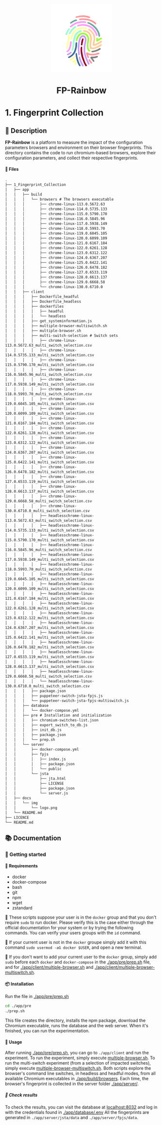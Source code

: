 <div align="center">
<img src="./docs/img/logo.png" alt="drawing" width="200" style="width:200px;"/></center>
<h1 align="center">FP-Rainbow</h1>
</div>

# 1. Fingerprint Collection

## :page_facing_up: Description

**FP-Rainbow** is a platform to measure the impact of the configuration parameters browsers and environment on their browser fingerprints. 
This directory contains the code to run chromium-based browsers, explore their configuration parameters, and collect their respective fingerprints.

#### :file_folder:  Files

```
.
├── 1_Fingerprint_Collection
│   ├── app
│   │   ├── build
│   │   │   └── browsers # The browsers executable
│   │   │       ├── chrome-linux-113.0.5672.63
│   │   │       ├── chrome-linux-114.0.5735.133
│   │   │       ├── chrome-linux-115.0.5790.170
│   │   │       ├── chrome-linux-116.0.5845.96
│   │   │       ├── chrome-linux-117.0.5938.149
│   │   │       ├── chrome-linux-118.0.5993.70
│   │   │       ├── chrome-linux-119.0.6045.105
│   │   │       ├── chrome-linux-120.0.6099.109
│   │   │       ├── chrome-linux-121.0.6167.184
│   │   │       ├── chrome-linux-122.0.6261.128
│   │   │       ├── chrome-linux-123.0.6312.122
│   │   │       ├── chrome-linux-124.0.6367.207
│   │   │       ├── chrome-linux-125.0.6422.141
│   │   │       ├── chrome-linux-126.0.6478.182
│   │   │       ├── chrome-linux-127.0.6533.119
│   │   │       ├── chrome-linux-128.0.6613.137
│   │   │       ├── chrome-linux-129.0.6668.58
│   │   │       └── chrome-linux-130.0.6710.0
│   │   ├── client
│   │   │   ├── Dockerfile_headful
│   │   │   ├── Dockerfile_headless
│   │   │   ├── dockerfiles
│   │   │   │   ├── headful
│   │   │   │   └── headless
│   │   │   ├── get_systeminformation.js
│   │   │   ├── multiple-browser-multiswitch.sh
│   │   │   ├── multiple-browser.sh
│   │   │   ├── multi-switch-selection # Switch sets
│   │   │   │   ├── chrome-linux-113.0.5672.63_multi_switch_selection.csv
│   │   │   │   ├── chrome-linux-114.0.5735.133_multi_switch_selection.csv
│   │   │   │   ├── chrome-linux-115.0.5790.170_multi_switch_selection.csv
│   │   │   │   ├── chrome-linux-116.0.5845.96_multi_switch_selection.csv
│   │   │   │   ├── chrome-linux-117.0.5938.149_multi_switch_selection.csv
│   │   │   │   ├── chrome-linux-118.0.5993.70_multi_switch_selection.csv
│   │   │   │   ├── chrome-linux-119.0.6045.105_multi_switch_selection.csv
│   │   │   │   ├── chrome-linux-120.0.6099.109_multi_switch_selection.csv
│   │   │   │   ├── chrome-linux-121.0.6167.184_multi_switch_selection.csv
│   │   │   │   ├── chrome-linux-122.0.6261.128_multi_switch_selection.csv
│   │   │   │   ├── chrome-linux-123.0.6312.122_multi_switch_selection.csv
│   │   │   │   ├── chrome-linux-124.0.6367.207_multi_switch_selection.csv
│   │   │   │   ├── chrome-linux-125.0.6422.141_multi_switch_selection.csv
│   │   │   │   ├── chrome-linux-126.0.6478.182_multi_switch_selection.csv
│   │   │   │   ├── chrome-linux-127.0.6533.119_multi_switch_selection.csv
│   │   │   │   ├── chrome-linux-128.0.6613.137_multi_switch_selection.csv
│   │   │   │   ├── chrome-linux-129.0.6668.58_multi_switch_selection.csv
│   │   │   │   ├── chrome-linux-130.0.6710.0_multi_switch_selection.csv
│   │   │   │   ├── headlesschrome-linux-113.0.5672.63_multi_switch_selection.csv
│   │   │   │   ├── headlesschrome-linux-114.0.5735.133_multi_switch_selection.csv
│   │   │   │   ├── headlesschrome-linux-115.0.5790.170_multi_switch_selection.csv
│   │   │   │   ├── headlesschrome-linux-116.0.5845.96_multi_switch_selection.csv
│   │   │   │   ├── headlesschrome-linux-117.0.5938.149_multi_switch_selection.csv
│   │   │   │   ├── headlesschrome-linux-118.0.5993.70_multi_switch_selection.csv
│   │   │   │   ├── headlesschrome-linux-119.0.6045.105_multi_switch_selection.csv
│   │   │   │   ├── headlesschrome-linux-120.0.6099.109_multi_switch_selection.csv
│   │   │   │   ├── headlesschrome-linux-121.0.6167.184_multi_switch_selection.csv
│   │   │   │   ├── headlesschrome-linux-122.0.6261.128_multi_switch_selection.csv
│   │   │   │   ├── headlesschrome-linux-123.0.6312.122_multi_switch_selection.csv
│   │   │   │   ├── headlesschrome-linux-124.0.6367.207_multi_switch_selection.csv
│   │   │   │   ├── headlesschrome-linux-125.0.6422.141_multi_switch_selection.csv
│   │   │   │   ├── headlesschrome-linux-126.0.6478.182_multi_switch_selection.csv
│   │   │   │   ├── headlesschrome-linux-127.0.6533.119_multi_switch_selection.csv
│   │   │   │   ├── headlesschrome-linux-128.0.6613.137_multi_switch_selection.csv
│   │   │   │   ├── headlesschrome-linux-129.0.6668.58_multi_switch_selection.csv
│   │   │   │   └── headlesschrome-linux-130.0.6710.0_multi_switch_selection.csv
│   │   │   ├── package.json
│   │   │   ├── puppeteer-switch-jsta-fpjs.js
│   │   │   └── puppeteer-switch-jsta-fpjs-multiswitch.js
│   │   ├── database
│   │   │   └── docker-compose.yml
│   │   ├── pre # Installation and initialization
│   │   │   ├── chromium-switches-list.json
│   │   │   ├── export_switch_to_db.js
│   │   │   ├── init_db.js
│   │   │   ├── package.json
│   │   │   └── prep.sh
│   │   └── server
│   │       ├── docker-compose.yml
│   │       ├── fpjs
│   │       │   ├── index.js
│   │       │   ├── package.json
│   │       │   └── public
│   │       └── jsta
│   │           ├── jta.html
│   │           ├── LICENSE
│   │           ├── package.json
│   │           └── server.js
│   ├── docs
│   │   └── img
│   │       └── logo.png
│   └── README.md
├── LICENCE
└── README.md

```

## :books: Documentation

### :rocket: Getting started

#### :wrench: Requirements

- docker
- docker-compose
- bash
- git
- npm
- wget
- zstandard

:whale: These scripts suppose your user is in the `docker` group and that you don't require `sudo` to run docker. Please verify this is the case either through the official documentation for your system or by trying the following commands.
You can verify your users groups with the `id` command.

:ok_person: If your current user is not in the `docker` groupe simply add it with this command `sudo usermod -aG docker $USER`, and open a new terminal.

:no_good: If you don't want to add your current user to the `docker` group, simply add `sudo` before each `docker` and `docker-compose` in the [./app/pre/prep.sh](./app/pre/prep.sh) file, and for [./app/client/multiple-browser.sh](./app/client/multiple-browser.sh) and [./app/client/multiple-browser-multiswitch.sh](./app/client/multiple-browser-multiswitch.sh).

#### :package: Installation

Run the file in [./app/pre/prep.sh](./app/pre/prep.sh)

```sh
cd ./app/pre
./prep.sh
```

This file creates the directory, installs the npm package, download the Chromium executable, runs the database and the web server. 
When it's finished, you can run the experimentation.

#### :microscope: Usage

After running [./app/pre/prep.sh](./app/pre/prep.sh), you can go to `./app/client` and run the experiment. 
To run the experiment, simply execute [multiple-browser.sh](./multiple-browser.sh). To run the multi-switch experiment (from a selection of impacted switches), simply execute [multiple-browser-multiswitch.sh](./multiple-browser-multiswitch.sh).
Both scripts explore the browser's command line switches, in headless and headful modes, from all available Chromium executables in [./app/build/browsers](./app/build/browsers/). Each time, the browser's fingerprint is collected in the server folder [./app/server/](./app/server/).

##### :eyes: Check results

To check the results, you can visit the database at [localhost:8032](http://localhost:8032/?pgsql=postgres&username=user&db=db_fp) and log in with the credentials found in [./app/database/.env](./app/database/.env)
All the fingerprints are generated in `./app/server/jsta/data` and `./app/server/fpjs/data`.
